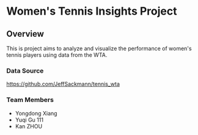 # Women's Tennis Insights Project

## Overview
This is project aims to analyze and visualize the performance of women's tennis players using data from the WTA.

### Data Source
https://github.com/JeffSackmann/tennis_wta

### Team Members
- Yongdong Xiang
- Yuqi Gu 111
- Kan ZHOU
